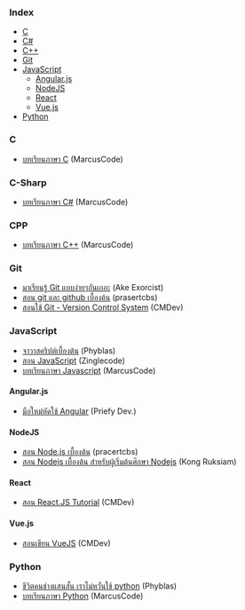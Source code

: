 ### Index


* [C](#C)
* [C#](#C-Sharp)
* [C++](#CPP)
* [Git](#git)
* [JavaScript](#javascript)
  * [Angular.js](#angularjs)
  * [NodeJS](#nodejs)
  * [React](#react)
  * [Vue.js](#vuejs)
* [Python](#python)


### C

* [บทเรียนภาษา C](http://marcuscode.com/lang/c) (MarcusCode)



### C-Sharp

* [บทเรียนภาษา C#](http://marcuscode.com/lang/csharp) (MarcusCode)



### CPP

* [บทเรียนภาษา C++](http://marcuscode.com/lang/cpp) (MarcusCode)



### Git

* [มาเรียนรู้ Git แบบง่ายๆกันเถอะ](https://blog.nextzy.me/มาเรียนรู้-git-แบบง่ายๆกันเถอะ-427398e62f82)  (Ake Exorcist)
* [สอน git และ github เบื้องต้น](https://www.youtube.com/playlist?list=PLoTScYm9O0GGsV1ZAyP4m_iyAbflQrKrX)  (prasertcbs)
* [สอนใช้ Git - Version Control System](https://www.youtube.com/playlist?list=PLjPfp4Ph3gBrgVPZySWHZwxXSxdgOKhQ-)  (CMDev)



### JavaScript

* [จาวาสคริปต์เบื้องต้น](https://phyblas.hinaboshi.com/saraban/javascript) (Phyblas)
* [สอน JavaScript](https://www.youtube.com/playlist?list=PL_xSQKvnccplgKmdtqizMGRh11witheTM)  (Zinglecode)
* [บทเรียนภาษา Javascript](http://marcuscode.com/lang/javascript) (MarcusCode)


#### Angular.js

* [มือใหม่หัดใช้ Angular](https://priefydev.wordpress.com/tag/angular/) (Priefy Dev.)


#### NodeJS
* [สอน Node.js เบื้องต้น](https://www.youtube.com/playlist?list=PLoTScYm9O0GERtEdsPHK5Q-cdor5ADnyM)  (pracertcbs)
* [สอน Nodejs เบื้องต้น สำหรับผู้เริ่มต้นศึกษา Nodejs](https://www.youtube.com/playlist?list=PLEE74DyIkwEkWkVWy3TbjrTICVF_eUdyc)  (Kong Ruksiam)


#### React
* [สอน React.JS Tutorial](https://www.youtube.com/playlist?list=PLjPfp4Ph3gBo5SmWJXwv4oKDfeTXA7xgw)  (CMDev)


#### Vue.js
* [สอนเขียน VueJS](https://www.youtube.com/playlist?list=PLjPfp4Ph3gBry3sJDNrbqor5ikjwGDJ_7)  (CMDev)



### Python

* [ชีวิตคนช่างแสนสั้น เราไม่หวั่นใช้ python](https://phyblas.hinaboshi.com/saraban/python) (Phyblas)
* [บทเรียนภาษา Python](http://marcuscode.com/lang/python) (MarcusCode)
